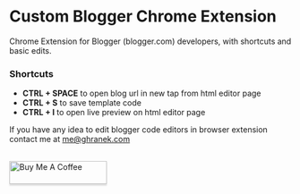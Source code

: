 # Custom Blogger Chrome Extension

Chrome Extension for Blogger (blogger.com) developers, with shortcuts and basic edits.

### Shortcuts

- **CTRL + SPACE** to open blog url in new tap from html editor page
- **CTRL + S** to save template code
- **CTRL + I** to open live preview on html editor page

If you have any idea to edit blogger code editors in browser extension contact me at me@ghranek.com

<br/>
<a href="https://www.buymeacoffee.com/ghranek" target="_blank"><img src="https://www.buymeacoffee.com/assets/img/custom_images/orange_img.png" alt="Buy Me A Coffee" style="height: 41px !important;width: 174px !important;box-shadow: 0px 3px 2px 0px rgba(190, 190, 190, 0.5) !important;-webkit-box-shadow: 0px 3px 2px 0px rgba(190, 190, 190, 0.5) !important;" ></a>
